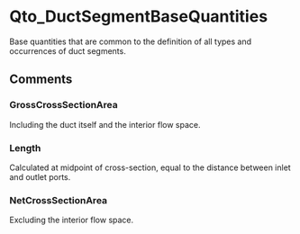 # Qto_DuctSegmentBaseQuantities

Base quantities that are common to the definition of all types and occurrences of duct segments.


## Comments

### GrossCrossSectionArea

Including the duct itself and the interior flow space.

### Length

Calculated at midpoint of cross-section, equal to the distance between inlet and outlet ports.

### NetCrossSectionArea

Excluding the interior flow space.

